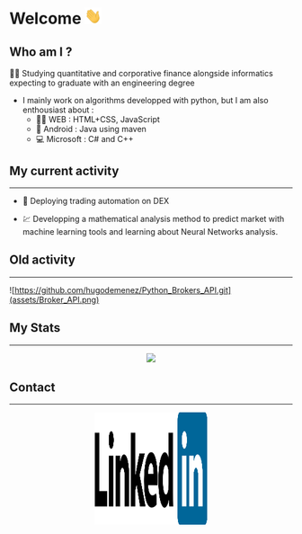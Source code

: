 # Welcome <img src="assets/hi.gif" width="30px"/>


## Who am I ?

:man_student: Studying quantitative and corporative finance alongside informatics expecting to graduate with an engineering degree

*  I mainly work on algorithms developped with python, but I am also enthousiast about :
    * :man_technologist: WEB : HTML+CSS, JavaScript
    * :iphone: Android : Java using maven
    * :computer: Microsoft : C# and C++

## My current activity
***
* :rocket: Deploying trading automation on DEX

* :chart: Developping a mathematical analysis method to predict market with machine learning tools and learning about Neural Networks analysis.

## Old activity
***

![https://github.com/hugodemenez/Python_Brokers_API.git](assets/Broker_API.png)

## My Stats
***

<p align="center">
<img src="https://github-readme-stats.vercel.app/api?username=hugodemenez&show_icons=true&title_color=000&icon_color=000&text_color=000&bg_color=fff&hide=["stars"]&count_private=true">
</p>


## Contact
***
<p align=center >
<a href="https://www.linkedin.com/in/hugo-demenez/"><img src="assets/linkedin.svg" alt="Linkedin_hugodemenez" height="200px" width="200px"/></a>
</p>

